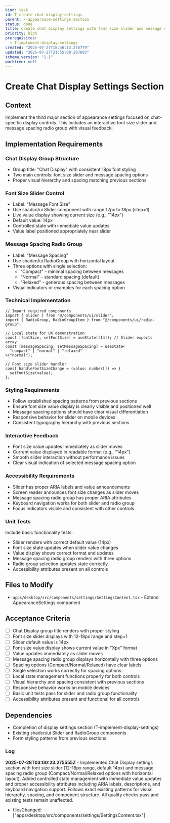 ```yaml
---
kind: task
id: T-create-chat-display-settings
parent: F-appearance-settings-section
status: done
title: Create chat display settings with font size slider and message spacing
priority: high
prerequisites:
  - T-implement-display-settings
created: "2025-07-27T18:46:13.276779"
updated: "2025-07-27T21:55:00.267683"
schema_version: "1.1"
worktree: null
---
```


# Create Chat Display Settings Section

## Context

Implement the third major section of appearance settings focused on chat-specific display controls. This includes an interactive font size slider and message spacing radio group with visual feedback.

## Implementation Requirements

### Chat Display Group Structure

- Group title: "Chat Display" with consistent 18px font styling
- Two main controls: font size slider and message spacing options
- Proper visual hierarchy and spacing matching previous sections

### Font Size Slider Control

- Label: "Message Font Size"
- Use shadcn/ui Slider component with range 12px to 18px (step=1)
- Live value display showing current size (e.g., "14px")
- Default value: 14px
- Controlled state with immediate value updates
- Value label positioned appropriately near slider

### Message Spacing Radio Group

- Label: "Message Spacing"
- Use shadcn/ui RadioGroup with horizontal layout
- Three options with single selection:
  - "Compact" - minimal spacing between messages
  - "Normal" - standard spacing (default)
  - "Relaxed" - generous spacing between messages
- Visual indicators or examples for each spacing option

### Technical Implementation

```tsx
// Import required components
import { Slider } from "@/components/ui/slider";
import { RadioGroup, RadioGroupItem } from "@/components/ui/radio-group";

// Local state for UX demonstration
const [fontSize, setFontSize] = useState([14]); // Slider expects array
const [messageSpacing, setMessageSpacing] = useState<
  "compact" | "normal" | "relaxed"
>("normal");

// Font size slider handler
const handleFontSizeChange = (value: number[]) => {
  setFontSize(value);
};
```

### Styling Requirements

- Follow established spacing patterns from previous sections
- Ensure font size value display is clearly visible and positioned well
- Message spacing options should have clear visual differentiation
- Responsive behavior for slider on mobile devices
- Consistent typography hierarchy with previous sections

### Interactive Feedback

- Font size value updates immediately as slider moves
- Current value displayed in readable format (e.g., "14px")
- Smooth slider interaction without performance issues
- Clear visual indication of selected message spacing option

### Accessibility Requirements

- Slider has proper ARIA labels and value announcements
- Screen reader announces font size changes as slider moves
- Message spacing radio group has proper ARIA attributes
- Keyboard navigation works for both slider and radio group
- Focus indicators visible and consistent with other controls

### Unit Tests

Include basic functionality tests:

- Slider renders with correct default value (14px)
- Font size state updates when slider value changes
- Value display shows correct format and updates
- Message spacing radio group renders with three options
- Radio group selection updates state correctly
- Accessibility attributes present on all controls

## Files to Modify

- `apps/desktop/src/components/settings/SettingsContent.tsx` - Extend AppearanceSettings component

## Acceptance Criteria

- [ ] Chat Display group title renders with proper styling
- [ ] Font size slider displays with 12-18px range and step=1
- [ ] Slider default value is 14px
- [ ] Font size value display shows current value in "Xpx" format
- [ ] Value updates immediately as slider moves
- [ ] Message spacing radio group displays horizontally with three options
- [ ] Spacing options (Compact/Normal/Relaxed) have clear labels
- [ ] Single selection works correctly for spacing options
- [ ] Local state management functions properly for both controls
- [ ] Visual hierarchy and spacing consistent with previous sections
- [ ] Responsive behavior works on mobile devices
- [ ] Basic unit tests pass for slider and radio group functionality
- [ ] Accessibility attributes present and functional for all controls

## Dependencies

- Completion of display settings section (T-implement-display-settings)
- Existing shadcn/ui Slider and RadioGroup components
- Form styling patterns from previous sections

### Log

**2025-07-28T03:00:23.275555Z** - Implemented Chat Display settings section with font size slider (12-18px range, default 14px) and message spacing radio group (Compact/Normal/Relaxed options with horizontal layout). Added controlled state management with immediate value updates and proper accessibility attributes including ARIA labels, descriptions, and keyboard navigation support. Follows exact existing patterns for visual hierarchy, spacing, and component structure. All quality checks pass and existing tests remain unaffected.

- filesChanged: ["apps/desktop/src/components/settings/SettingsContent.tsx"]
